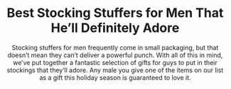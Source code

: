 ---
layout: post
title: Best Stocking Stuffers for Men That He’ll Definitely Adore
subtitle: Stocking stuffers for men frequently come in small packaging, but that doesn’t mean they can’t deliver a powerful punch. With all of this in mind, we’ve put together a fantastic selection of gifts for guys to put in their stockings that they’ll adore. Any male you give one of the items on our list as a gift this holiday season is guaranteed to love it.
header-img: "img/post/2023/09/copied/medium_stocking_stuffers_for_men_5abdd4065f.jpg"
header-style: text
permalink: "/stocking-stuffers-men/"
catalog: true
tags:
  - Recipients 
  - Men
---    